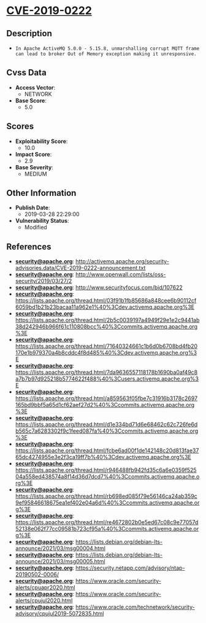 
# [CVE-2019-0222](http://activemq.apache.org/security-advisories.data/CVE-2019-0222-announcement.txt)

## Description

- `In Apache ActiveMQ 5.0.0 - 5.15.8, unmarshalling corrupt MQTT frame can lead to broker Out of Memory exception making it unresponsive.`

## Cvss Data

- **Access Vector**:
  - NETWORK
- **Base Score**:
  - 5.0

## Scores

- **Exploitability Score**:
  - 10.0
- **Impact Score**:
  - 2.9
- **Base Severity**:
  - MEDIUM

## Other Information

- **Publish Date**:
  - 2019-03-28 22:29:00
- **Vulnerability Status**:
  - Modified

## References

- **security@apache.org**: http://activemq.apache.org/security-advisories.data/CVE-2019-0222-announcement.txt
- **security@apache.org**: http://www.openwall.com/lists/oss-security/2019/03/27/2
- **security@apache.org**: http://www.securityfocus.com/bid/107622
- **security@apache.org**: https://lists.apache.org/thread.html/03f91b1fb85686a848cee6b90112cf6059bd1b21b23bacaa11a962e1%40%3Cdev.activemq.apache.org%3E
- **security@apache.org**: https://lists.apache.org/thread.html/2b5c0039197a4949f29e1e2c9441ab38d242946b966f61c110808bcc%40%3Ccommits.activemq.apache.org%3E
- **security@apache.org**: https://lists.apache.org/thread.html/71640324661c1b6d0b6708bd4fb20170e1b979370a4b8cddc4f8d485%40%3Cdev.activemq.apache.org%3E
- **security@apache.org**: https://lists.apache.org/thread.html/7da9636557118178b1690ba0af49c8a7b7b97d925218b5774622f488%40%3Cusers.activemq.apache.org%3E
- **security@apache.org**: https://lists.apache.org/thread.html/a859563f05fbe7c31916b3178c2697165bd9bbf5a65d1cf62aef27d2%40%3Ccommits.activemq.apache.org%3E
- **security@apache.org**: https://lists.apache.org/thread.html/d1e334bd71d6e68462c62c726fe6db565c7a6283302f9c1feed087fa%40%3Ccommits.activemq.apache.org%3E
- **security@apache.org**: https://lists.apache.org/thread.html/fcbe6ad00f1de142148c20d813fae3765dc4274955e3e2f3ca19ff7b%40%3Cdev.activemq.apache.org%3E
- **security@apache.org**: https://lists.apache.org/thread.html/r946488fb942fd35c6a6e0359f52504a558ed438574a8f14d36d7dcd7%40%3Ccommits.activemq.apache.org%3E
- **security@apache.org**: https://lists.apache.org/thread.html/rb698ed085f79e56146ca24ab359c9ef95846618675ea1ef402e04a6d%40%3Ccommits.activemq.apache.org%3E
- **security@apache.org**: https://lists.apache.org/thread.html/re4672802b0e5ed67c08c9e77057d52138e062f77cc09581b723cf95a%40%3Ccommits.activemq.apache.org%3E
- **security@apache.org**: https://lists.debian.org/debian-lts-announce/2021/03/msg00004.html
- **security@apache.org**: https://lists.debian.org/debian-lts-announce/2021/03/msg00005.html
- **security@apache.org**: https://security.netapp.com/advisory/ntap-20190502-0006/
- **security@apache.org**: https://www.oracle.com/security-alerts/cpuapr2020.html
- **security@apache.org**: https://www.oracle.com/security-alerts/cpujul2020.html
- **security@apache.org**: https://www.oracle.com/technetwork/security-advisory/cpujul2019-5072835.html
